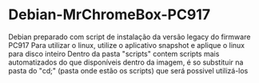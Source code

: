 # Debian-MrChromeBox-PC917
Debian preparado com script de instalação da versão legacy do firmware PC917
Para utilizar o linux, utilize o aplicativo snapshot e aplique o linux para disco inteiro
Dentro da pasta "scripts" contem scripts mais automatizados do que disponíveis dentro da imagem, é so substituir na pasta do "cd;" (pasta onde estão os scripts) que será possivel utilizá-los
